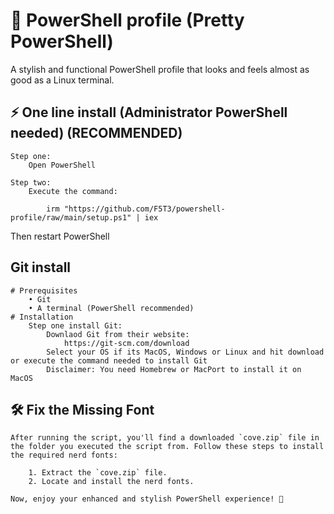 # 🎨 PowerShell profile (Pretty PowerShell)

A stylish and functional PowerShell profile that looks and feels almost as good as a Linux terminal.

## ⚡ One line install (Administrator PowerShell needed) (RECOMMENDED)

	Step one:
		Open PowerShell

  	Step two:
   		Execute the command:
		
			irm "https://github.com/F5T3/powershell-profile/raw/main/setup.ps1" | iex	
		

Then restart PowerShell

## Git install

	# Prerequisites
		• Git
		• A terminal (PowerShell recommended)
	# Installation
 		Step one install Git:
   			Downlaod Git from their website:
				https://git-scm.com/download
			Select your OS if its MacOS, Windows or Linux and hit download or execute the command needed to install Git
   			Disclaimer: You need Homebrew or MacPort to install it on MacOS
 			

## 🛠️ Fix the Missing Font

	After running the script, you'll find a downloaded `cove.zip` file in the folder you executed the script from. Follow these steps to install the required nerd fonts:

		1. Extract the `cove.zip` file.
		2. Locate and install the nerd fonts.

	Now, enjoy your enhanced and stylish PowerShell experience! 🚀
